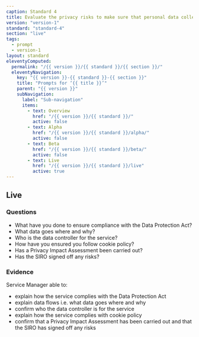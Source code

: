```yaml
---
caption: Standard 4
title: Evaluate the privacy risks to make sure that personal data collection requirements are appropriate.
version: "version-1"
standard: "standard-4"
section: "live"
tags:
  - prompt
  - version-1
layout: standard
eleventyComputed:
  permalink: "/{{ version }}/{{ standard }}/{{ section }}/"
  eleventyNavigation:
    key: "{{ version }}-{{ standard }}-{{ section }}"
    title: "Prompts for ‘{{ title }}’"
    parent: "{{ version }}"
    subNavigation:
      label: "Sub-navigation"
      items:
        - text: Overview
          href: "/{{ version }}/{{ standard }}/"
          active: false
        - text: Alpha
          href: "/{{ version }}/{{ standard }}/alpha/"
          active: false
        - text: Beta
          href: "/{{ version }}/{{ standard }}/beta/"
          active: false
        - text: Live
          href: "/{{ version }}/{{ standard }}/live"
          active: true
---
```


## Live

### Questions

- What have you done to ensure compliance with the Data Protection Act?
- What data goes where and why?
- Who is the data controller for the service?
- How have you ensured you follow cookie policy?
- Has a Privacy Impact Assessment been carried out?
- Has the SIRO signed off any risks?

### Evidence

Service Manager able to:

- explain how the service complies with the Data Protection Act
- explain data flows i.e. what data goes where and why
- confirm who the data controller is for the service
- explain how the service complies with cookie policy
- confirm that a Privacy Impact Assessment has been carried out and that the SIRO has signed off any risks
